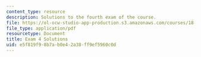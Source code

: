 ```yaml
---
content_type: resource
description: Solutions to the fourth exam of the course.
file: https://ol-ocw-studio-app-production.s3.amazonaws.com/courses/18-01-single-variable-calculus-fall-2006/e5f819f98b7ab0e42a38ff9ef5960c0d_exam4sol.pdf
file_type: application/pdf
resourcetype: Document
title: Exam 4 Solutions
uid: e5f819f9-8b7a-b0e4-2a38-ff9ef5960c0d
---
```

